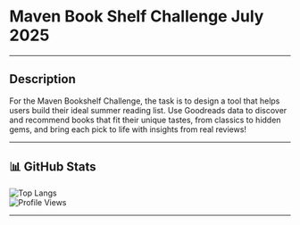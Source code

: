 # Maven Book Shelf Challenge July 2025 #


---

## Description ##

For the Maven Bookshelf Challenge, the task is to design a tool that helps users build their ideal summer reading list. Use Goodreads data to discover and recommend books that fit their unique tastes, from classics to hidden gems, and bring each pick to life with insights from real reviews!

---

## 📊 GitHub Stats  
![Top Langs](https://github-readme-stats.vercel.app/api/top-langs/?username=darrensmith10&layout=compact&theme=vision-friendly-dark)  
![Profile Views](https://komarev.com/ghpvc/?username=darrensmith10&label=Profile%20views&style=flat)

---
